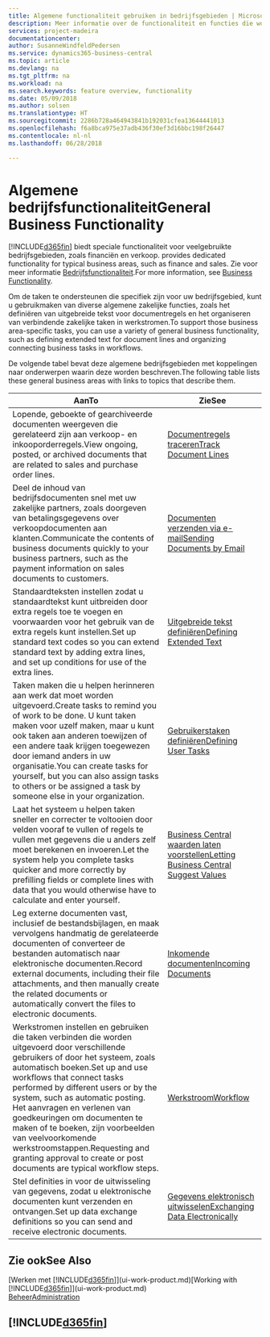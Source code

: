 ```yaml
---
title: Algemene functionaliteit gebruiken in bedrijfsgebieden | Microsoft Docs
description: Meer informatie over de functionaliteit en functies die worden gebruikt in bedrijfsgebieden in Business Central.
services: project-madeira
documentationcenter: 
author: SusanneWindfeldPedersen
ms.service: dynamics365-business-central
ms.topic: article
ms.devlang: na
ms.tgt_pltfrm: na
ms.workload: na
ms.search.keywords: feature overview, functionality
ms.date: 05/09/2018
ms.author: solsen
ms.translationtype: HT
ms.sourcegitcommit: 2286b728a464943841b192031cfea13644441013
ms.openlocfilehash: f6a8bca975e37adb436f30ef3d16bbc198f26447
ms.contentlocale: nl-nl
ms.lasthandoff: 06/28/2018

---
```

# <a name="general-business-functionality"></a><span data-ttu-id="eedc3-103">Algemene bedrijfsfunctionaliteit</span><span class="sxs-lookup"><span data-stu-id="eedc3-103">General Business Functionality</span></span>
[!INCLUDE[d365fin](includes/d365fin_md.md)]<span data-ttu-id="eedc3-104"> biedt speciale functionaliteit voor veelgebruikte bedrijfsgebieden, zoals financiën en verkoop.</span><span class="sxs-lookup"><span data-stu-id="eedc3-104"> provides dedicated functionality for typical business areas, such as finance and sales.</span></span> <span data-ttu-id="eedc3-105">Zie voor meer informatie [Bedrijfsfunctionaliteit](across-business-functionality.md).</span><span class="sxs-lookup"><span data-stu-id="eedc3-105">For more information, see [Business Functionality](across-business-functionality.md).</span></span>

<span data-ttu-id="eedc3-106">Om de taken te ondersteunen die specifiek zijn voor uw bedrijfsgebied, kunt u gebruikmaken van diverse algemene zakelijke functies, zoals het definiëren van uitgebreide tekst voor documentregels en het organiseren van verbindende zakelijke taken in werkstromen.</span><span class="sxs-lookup"><span data-stu-id="eedc3-106">To support those business area-specific tasks, you can use a variety of general business functionality, such as defining extended text for document lines and organizing connecting business tasks in workflows.</span></span>

<span data-ttu-id="eedc3-107">De volgende tabel bevat deze algemene bedrijfsgebieden met koppelingen naar onderwerpen waarin deze worden beschreven.</span><span class="sxs-lookup"><span data-stu-id="eedc3-107">The following table lists these general business areas with links to topics that describe them.</span></span>

| <span data-ttu-id="eedc3-108">Aan</span><span class="sxs-lookup"><span data-stu-id="eedc3-108">To</span></span> | <span data-ttu-id="eedc3-109">Zie</span><span class="sxs-lookup"><span data-stu-id="eedc3-109">See</span></span> |
| --- | --- |
|<span data-ttu-id="eedc3-110">Lopende, geboekte of gearchiveerde documenten weergeven die gerelateerd zijn aan verkoop- en inkooporderregels.</span><span class="sxs-lookup"><span data-stu-id="eedc3-110">View ongoing, posted, or archived documents that are related to sales and purchase order lines.</span></span>|[<span data-ttu-id="eedc3-111">Documentregels traceren</span><span class="sxs-lookup"><span data-stu-id="eedc3-111">Track Document Lines</span></span>](across-how-to-track-document-lines.md)|
| <span data-ttu-id="eedc3-112">Deel de inhoud van bedrijfsdocumenten snel met uw zakelijke partners, zoals doorgeven van betalingsgegevens over verkoopdocumenten aan klanten.</span><span class="sxs-lookup"><span data-stu-id="eedc3-112">Communicate the contents of business documents quickly to your business partners, such as the payment information on sales documents to customers.</span></span> |[<span data-ttu-id="eedc3-113">Documenten verzenden via e-mail</span><span class="sxs-lookup"><span data-stu-id="eedc3-113">Sending Documents by Email</span></span>](ui-how-send-documents-email.md) |
| <span data-ttu-id="eedc3-114">Standaardteksten instellen zodat u standaardtekst kunt uitbreiden door extra regels toe te voegen en voorwaarden voor het gebruik van de extra regels kunt instellen.</span><span class="sxs-lookup"><span data-stu-id="eedc3-114">Set up standard text codes so you can extend standard text by adding extra lines, and set up conditions for use of the extra lines.</span></span> |[<span data-ttu-id="eedc3-115">Uitgebreide tekst definiëren</span><span class="sxs-lookup"><span data-stu-id="eedc3-115">Defining Extended Text</span></span>](ui-how-define-ext-text.md) |
|<span data-ttu-id="eedc3-116">Taken maken die u helpen herinneren aan werk dat moet worden uitgevoerd.</span><span class="sxs-lookup"><span data-stu-id="eedc3-116">Create tasks to remind you of work to be done.</span></span> <span data-ttu-id="eedc3-117">U kunt taken maken voor uzelf maken, maar u kunt ook taken aan anderen toewijzen of een andere taak krijgen toegewezen door iemand anders in uw organisatie.</span><span class="sxs-lookup"><span data-stu-id="eedc3-117">You can create tasks for yourself, but you can also assign tasks to others or be assigned a task by someone else in your organization.</span></span>|[<span data-ttu-id="eedc3-118">Gebruikerstaken definiëren</span><span class="sxs-lookup"><span data-stu-id="eedc3-118">Defining User Tasks</span></span>](across-user-tasks.md)|
|<span data-ttu-id="eedc3-119">Laat het systeem u helpen taken sneller en correcter te voltooien door velden vooraf te vullen of regels te vullen met gegevens die u anders zelf moet berekenen en invoeren.</span><span class="sxs-lookup"><span data-stu-id="eedc3-119">Let the system help you complete tasks quicker and more correctly by prefilling fields or complete lines with data that you would otherwise have to calculate and enter yourself.</span></span>|[<span data-ttu-id="eedc3-120">Business Central waarden laten voorstellen</span><span class="sxs-lookup"><span data-stu-id="eedc3-120">Letting Business Central Suggest Values</span></span>](ui-let-system-suggest-values.md)|
|<span data-ttu-id="eedc3-121">Leg externe documenten vast, inclusief de bestandsbijlagen, en maak vervolgens handmatig de gerelateerde documenten of converteer de bestanden automatisch naar elektronische documenten.</span><span class="sxs-lookup"><span data-stu-id="eedc3-121">Record external documents, including their file attachments, and then manually create the related documents or automatically convert the files to electronic documents.</span></span>|[<span data-ttu-id="eedc3-122">Inkomende documenten</span><span class="sxs-lookup"><span data-stu-id="eedc3-122">Incoming Documents</span></span>](across-income-documents.md)|
|<span data-ttu-id="eedc3-123">Werkstromen instellen en gebruiken die taken verbinden die worden uitgevoerd door verschillende gebruikers of door het systeem, zoals automatisch boeken.</span><span class="sxs-lookup"><span data-stu-id="eedc3-123">Set up and use workflows that connect tasks performed by different users or by the system, such as automatic posting.</span></span> <span data-ttu-id="eedc3-124">Het aanvragen en verlenen van goedkeuringen om documenten te maken of te boeken, zijn voorbeelden van veelvoorkomende werkstroomstappen.</span><span class="sxs-lookup"><span data-stu-id="eedc3-124">Requesting and granting approval to create or post documents are typical workflow steps.</span></span>|[<span data-ttu-id="eedc3-125">Werkstroom</span><span class="sxs-lookup"><span data-stu-id="eedc3-125">Workflow</span></span>](across-workflow.md)|
| <span data-ttu-id="eedc3-126">Stel definities in voor de uitwisseling van gegevens, zodat u elektronische documenten kunt verzenden en ontvangen.</span><span class="sxs-lookup"><span data-stu-id="eedc3-126">Set up data exchange definitions so you can send and receive electronic documents.</span></span> |[<span data-ttu-id="eedc3-127">Gegevens elektronisch uitwisselen</span><span class="sxs-lookup"><span data-stu-id="eedc3-127">Exchanging Data Electronically</span></span>](across-data-exchange.md) |

## <a name="see-also"></a><span data-ttu-id="eedc3-128">Zie ook</span><span class="sxs-lookup"><span data-stu-id="eedc3-128">See Also</span></span>
<span data-ttu-id="eedc3-129">[Werken met [!INCLUDE[d365fin](includes/d365fin_md.md)]](ui-work-product.md)</span><span class="sxs-lookup"><span data-stu-id="eedc3-129">[Working with [!INCLUDE[d365fin](includes/d365fin_md.md)]](ui-work-product.md)</span></span>  
[<span data-ttu-id="eedc3-130">Beheer</span><span class="sxs-lookup"><span data-stu-id="eedc3-130">Administration</span></span>](admin-setup-and-administration.md)

## [!INCLUDE[d365fin](includes/free_trial_md.md)]  
 

